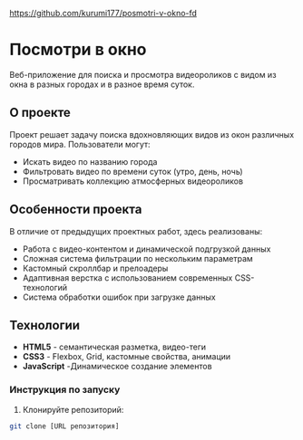 https://github.com/kurumi177/posmotri-v-okno-fd

# Посмотри в окно

Веб-приложение для поиска и просмотра видеороликов с видом из окна в разных городах и в разное время суток.

## О проекте

Проект решает задачу поиска вдохновляющих видов из окон различных городов мира. Пользователи могут:
- Искать видео по названию города
- Фильтровать видео по времени суток (утро, день, ночь)
- Просматривать коллекцию атмосферных видеороликов

## Особенности проекта

В отличие от предыдущих проектных работ, здесь реализованы:
- Работа с видео-контентом и динамической подгрузкой данных
- Сложная система фильтрации по нескольким параметрам
- Кастомный скроллбар и прелоадеры
- Адаптивная верстка с использованием современных CSS-технологий
- Система обработки ошибок при загрузке данных

## Технологии

- **HTML5** - семантическая разметка, видео-теги
- **CSS3** - Flexbox, Grid, кастомные свойства, анимации
- **JavaScript** -Динамическое создание элементов

### Инструкция по запуску
1. Клонируйте репозиторий:
```bash
git clone [URL репозитория]